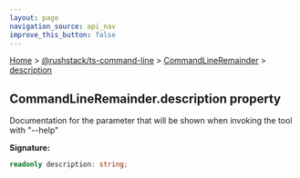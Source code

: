 ```yaml
---
layout: page
navigation_source: api_nav
improve_this_button: false
---
```



[Home](./index.md) &gt; [@rushstack/ts-command-line](./ts-command-line.md) &gt; [CommandLineRemainder](./ts-command-line.commandlineremainder.md) &gt; [description](./ts-command-line.commandlineremainder.description.md)

## CommandLineRemainder.description property

Documentation for the parameter that will be shown when invoking the tool with "--help"

<b>Signature:</b>

```typescript
readonly description: string;
```
